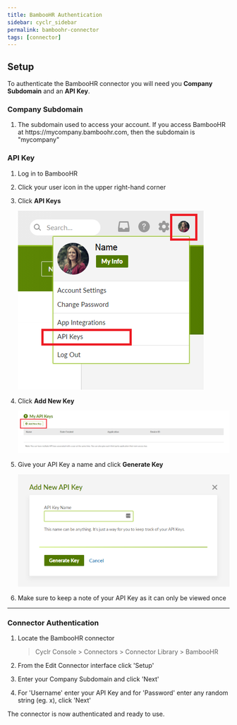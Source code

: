 ```yaml
---
title: BambooHR Authentication
sidebar: cyclr_sidebar
permalink: bamboohr-connector
tags: [connector]
---
```


## Setup

To authenticate the BambooHR connector you will need you **Company Subdomain** and an **API Key**.

### Company Subdomain

1. The subdomain used to access your account. If you access BambooHR at https://<span>mycompany.</span>bamboohr<span>.com</span>, then the subdomain is "mycompany"

### API Key

1. Log in to BambooHR
2. Click your user icon in the upper right-hand corner
3. Click **API Keys**

   ![unifier field](./images/bamboohr_1.png)
   
4. Click **Add New Key**

   ![unifier field](./images/bamboohr_2.png)
   
5. Give your API Key a name and click **Generate Key**

   ![unifier field](./images/bamboohr_3.png)
   
6. Make sure to keep a note of your API Key as it can only be viewed once

---

### Connector Authentication

1. Locate the BambooHR connector

   > Cyclr Console > Connectors > Connector Library > BambooHR

2. From the Edit Connector interface click 'Setup'

3. Enter your Company Subdomain and click 'Next'

4. For 'Username' enter your API Key and for 'Password' enter any random string (eg. x), click 'Next'

The connector is now authenticated and ready to use.
